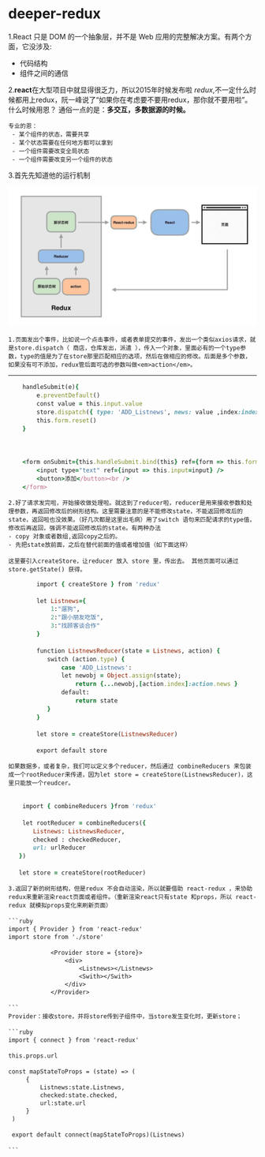 # deeper-redux
 1.React 只是 DOM 的一个抽象层，并不是 Web 应用的完整解决方案。有两个方面，它没涉及:

 - 代码结构
 - 组件之间的通信

 2.**react**在大型项目中就显得很乏力，所以2015年时候发布啦 <em>redux</em>,不一定什么时候都用上redux，阮一峰说了“如果你在考虑要不要用redux，那你就不要用啦”。
    什么时候用恩？
    通俗一点的是：<strong>多交互，多数据源的时候。</strong>

    专业的恩：
     - 某个组件的状态，需要共享
     - 某个状态需要在任何地方都可以拿到
     - 一个组件需要改变全局状态
     - 一个组件需要改变另一个组件的状态

 3.首先先知道他的运行机制  

 ![运行机制](./src/redux.jpg)

    1.页面发出个事件，比如说一个点击事件，或者表单提交的事件，发出一个类似axios请求，就是store.dispatch（ 商店，仓库发出，派遣 ），传入一个对象，里面必有的一个type参数，type的值是为了在store那里匹配相应的选项，然后在做相应的修改。后面是多个参数，如果没有可不添加，redux管后面可选的参数叫做<em>action</em>。
 ---
```ruby
    handleSubmit(e){
        e.preventDefault()
        const value = this.input.value
        store.dispatch({ type: 'ADD_Listnews', news: value ,index:index})
        this.form.reset()
    }



    <form onSubmit={this.handleSubmit.bind(this} ref={form => this.form=form}>
        <input type="text" ref={input => this.input=input} />
        <button>添加</button><br />
    </form>

```
    2.好了请求发完啦，开始接收做处理啦。就这到了reducer啦，reducer是用来接收参数和处理参数，再返回修改后的树形结构。这里需要注意的是不能修改state，不能返回修改后的state，返回啦也没效果。（好几次都是这里出毛病）用了switch 语句来匹配请求的type值，修改后再返回，强调不能返回修改后的state。有两种办法
    - copy 对象或者数组,返回copy之后的。
    - 先把state放前面，之后在替代前面的值或者增加值（如下面这样）

    这里要引入createStore，让reducer 放入 store 里，传出去。 其他页面可以通过 store.getState() 获得。
```ruby
        import { createStore } from 'redux'

        let Listnews={
            1:"遛狗",
            2:"跟小朋友吃饭",
            3:"找顾客谈合作"
        }

        function ListnewsReducer(state = Listnews, action) {
           switch (action.type) {
               case 'ADD_Listnews':
               let newobj = Object.assign(state);
                   return {...newobj,[action.index]:action.news }
               default:
                   return state
           }
        }

        let store = createStore(ListnewsReducer)

        export default store
```
    如果数据多，或者复杂，我们可以定义多个reducer，然后通过 combineReducers 来包装成一个rootReducer来传递，因为let store = createStore(ListnewsReducer)，这里只能放一个reudcer。

```ruby

    import { combineReducers }from 'redux'

    let rootReducer = combineReducers({
       Listnews: ListnewsReducer,
       checked : checkedReducer,
       url: urlReducer
   })

   let store = createStore(rootReducer)
```
    3.返回了新的树形结构，但是redux 不会自动渲染，所以就要借助 react-redux ，来协助redux来重新渲染react页面或者组件。（重新渲染react只有state 和props，所以 react-redux 就模拟props变化来刷新页面）

    ```ruby
    import { Provider } from 'react-redux'
    import store from './store'

                <Provider store = {store}>
                    <div>
                        <Listnews></Listnews>
                        <Swith></Swith>
                    </div>
                </Provider>

    ```
    Provider：接收store，并将store传到子组件中，当store发生变化时，更新store；

    ```ruby
    import { connect } from 'react-redux'

    this.props.url

    const mapStateToProps = (state) => (
         {
             Listnews:state.Listnews,
             checked:state.checked,
             url:state.url
         }
     )

     export default connect(mapStateToProps)(Listnews)

    ```
